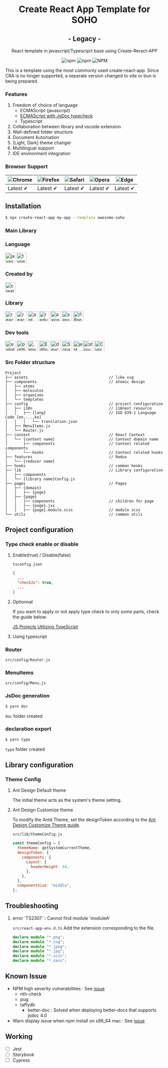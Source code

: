 <h1 align="center">
    <b>Create React App Template for SOHO</b>
</h1>
<h2 align="center">- Legacy -</h2>

<p align="center">React template in javascript/Typesciprt base using Create-Reract-APP</p>

<p align="center">
<img alt="npm" src="https://img.shields.io/npm/v/cra-template-awesome-soho?style=for-the-badge&logo=npm">
<img alt="npm" src="https://img.shields.io/npm/dt/cra-template-awesome-soho?style=for-the-badge&logo=npm">
<img alt="NPM" src="https://img.shields.io/npm/l/cra-template-awesome-soho?style=for-the-badge">
</p>

This is a template using the most commonly used create-react-app.
Since CRA is no longer supported, a separate version changed to vite or bun is being prepared.

### Features

1. Freedom of choice of language
   - ECMAScript (javascript)
   - [ECMAScript with JsDoc typecheck](https://www.typescriptlang.org/docs/handbook/intro-to-js-ts.html)
   - Typescript
2. Collaboration between library and vscode extension
3. Well-defined folder structure
4. Document Automation
5. [Light, Dark] theme changer
6. Multilingual support
7. IDE environment integration

### Browser Support

| ![Chrome](https://raw.githubusercontent.com/alrra/browser-logos/main/src/chrome/chrome_48x48.png) | ![Firefox](https://raw.githubusercontent.com/alrra/browser-logos/main/src/firefox/firefox_48x48.png) | ![Safari](https://raw.githubusercontent.com/alrra/browser-logos/main/src/safari/safari_48x48.png) | ![Opera](https://raw.githubusercontent.com/alrra/browser-logos/main/src/opera/opera_48x48.png) | ![Edge](https://raw.githubusercontent.com/alrra/browser-logos/main/src/edge/edge_48x48.png) |
| ------------------------------------------------------------------------------------------------- | ---------------------------------------------------------------------------------------------------- | ------------------------------------------------------------------------------------------------- | ---------------------------------------------------------------------------------------------- | ------------------------------------------------------------------------------------------- |
| Latest ✔                                                                                          | Latest ✔                                                                                             | Latest ✔                                                                                          | Latest ✔                                                                                       | Latest ✔                                                                                    |

## Installation

```bash
$ npx create-react-app my-app --template awesome-soho
```

### Main Library

### Language

<img height="32" width="32" src="https://cdn.simpleicons.org/javascript" alt="javascript" /> <img height="32" width="32" src="https://cdn.simpleicons.org/typescript" alt="typesciprt"/>

### Created by

<img height="32" width="32" src="https://cdn.simpleicons.org/createreactapp" alt="create-react-app" />

### Library

<img height="32" width="32" src="https://cdn.simpleicons.org/react" alt="react"/> <img height="32" width="32" src="https://cdn.simpleicons.org/reactrouter" alt="react-router"/> <img height="32" width="32" src="https://cdn.simpleicons.org/antdesign" alt="ant design"/>
<img height="32" width="32" src="https://cdn.simpleicons.org/redux" alt="redux"/> <img height="32" width="32" src="https://cdn.simpleicons.org/axios" alt="axios"/> <img height="32" width="32" src="https://cdn.simpleicons.org/sass" alt="sass"/> <img height="32" width="32" src="https://cdn.simpleicons.org/i18next" alt="i18next" />

### Dev tools

<img height="32" width="32" src="https://cdn.simpleicons.org/eslint" alt="eslint"/> <img height="32" width="32" src="https://cdn.simpleicons.org/prettier" alt="prettier"/> <img height="32" width="32" src="https://cdn.simpleicons.org/dotenv" alt=".env"/> <img height="32" width="32" src="https://cdn.simpleicons.org/editorconfig/aaaaaa" alt="EditorConfig"/> <img height="32" width="32" src="https://cdn.simpleicons.org/containerd/aaaaaa" alt="devcontainer"/> <img height="32" width="32" src="https://cdn.simpleicons.org/sonarlint" alt="Sonar Lint"/> <img height="32" width="32" src="https://cdn.simpleicons.org/jest" alt="jest"/><img height="32" width="32" src="https://cdn.simpleicons.org/storybook" alt="storybook"/> <img height="32" width="32" src="https://cdn.simpleicons.org/cypress/000000/ffffff" alt="Cypress"/>

### Src Folder structure

```ascii
Project
├── assets                                    // like svg
├── components                                // atomic design
│   ├── atoms
│   ├── molecules
│   ├── organisms
│   └── templates
├── config                                    // project configuration
│   ├── i18n                                  // i18next resource
│   │   ├── {lang}                            // ISO 639-1 Language Code [en,...,ko]
│   │   │   └── translation.json
│   ├── MenuItems.js
│   └── Router.js
├── context                                   // React Context
│   └── {context name}                        // Context domain name
│       ├── components                        // Context related components
│       └── hooks                             // Context related hooks
├── features                                  // Redux
│   └── {reducer name}
├── hooks                                     // common hooks
├── lib                                       // Library configuration
│   ├── components
│   └── {library name}Config.js
├── pages                                     // Pages
│   ├── {domain}
│   │   ├── {page}
│   ├── {page}
│   │   ├── components                        // children for page
│   │   ├── {page}.jsx
│   │   ├── {page}.module.scss                // module scss
└── utils                                     // common utils

```

## Project configuration

### Type check enable or disable

1. Enable(true) / Disable(false)

   `tsconfig.json`

   ```json
   {
     ...
     "checkJs": true,
     ...
   }
   ```

2. Optionnal

   If you want to apply or not apply type check to only some parts, check the guide below.

   [JS Projects Utilizing TypeScript](https://www.typescriptlang.org/docs/handbook/intro-to-js-ts.html#ts-check)

3. Using typescript

### Router

`src/config/Router.js`

### MenuItems

`src/config/Menu.js`

### JsDoc generation

```bash
$ yarn doc
```

`doc` folder created

### declaration export

```bash
$ yarn type
```

`type` folder created

## Library configuration

### Theme Config

1.  Ant Design Default theme

    The initial theme acts as the system's theme setting.

2.  Ant Design Customize theme

    To modify the Antd Theme, set the designToken according to the [Ant Design Customize Theme guide](https://ant.design/docs/react/customize-theme).

    `src/lib/themeConfig.js`

    ```js
    const themeConfig = {
      themeName: getSystemCurrentTheme,
      designToken: {
        components: {
          Layout: {
            headerHeight: 64,
          },
        },
      },
      componentSize: "middle",
    };
    ```

## Troubleshooting

1. error `TS2307``: Cannot find module 'moduleA'

   `src/react-app-env.d.ts` Add the extension corresponding to the file.

   ```typescript
   declare module "*.png";
   declare module "*.svg";
   declare module "*.jpeg";
   declare module "*.jpg";
   declare module "*.scss";
   declare module "*.sass";
   ```

## Known Issue

- NPM high severity vulnerabilities : See [issue](https://github.com/comnori)
  - nth-check
  - pug
  - taffydb
    - better-doc : Solved when deploying better-docs that supports jsdoc 4.0
- Warn display issue when npm install on x86_64 mac : See [issue](https://github.com/comnori)

## Working

- [ ] Jest
- [ ] Storybook
- [ ] Cypress

